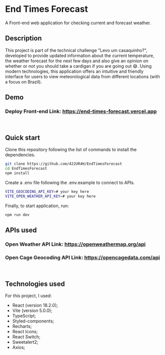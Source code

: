 # End Times Forecast

A Front-end web application for checking current and forecast weather.

## Description

This project is part of the technical challenge "Levo um casaquinho?", developed to provide updated information about the current temperature, the weather forecast for the next few days and also give an opinion on whether or not you should take a cardigan if you are going out 😅. Using modern technologies, this application offers an intuitive and friendly interface for users to view meteorological data from different locations (with a focus on Brazil).

## Demo

### Deploy Front-end Link: https://end-times-forecast.vercel.app

<br />

## Quick start

Clone this repository following the list of commands to install the dependencies.

```bash
git clone https://github.com/422UR4H/EndTimesForecast
cd EndTimesForecast
npm install
```

Create a .env file following the .env.example to connect to APIs.

```bash
VITE_GEOCODING_API_KEY=# your key here
VITE_OPEN_WEATHER_API_KEY=# your key here
```

Finally, to start application, run:

```bash
npm run dev
```

## APIs used

### Open Weather API Link: https://openweathermap.org/api

### Open Cage Geocoding API Link: https://opencagedata.com/api

<br />

## Technologies used

For this project, I used:

- React (version 18.2.0);
- Vite (version 5.0.0);
- TypeScript;
- Styled-components;
- Recharts;
- React Icons;
- React Switch;
- Sweetalert2;
- Axios;
